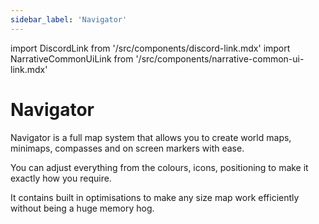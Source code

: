 ```yaml
---
sidebar_label: 'Navigator'
---
```


import DiscordLink from '/src/components/discord-link.mdx'
import NarrativeCommonUiLink from '/src/components/narrative-common-ui-link.mdx'

# Navigator

Navigator is a full map system that allows you to create world maps, minimaps, compasses and on screen markers with ease.

You can adjust everything from the colours, icons, positioning to make it exactly how you require.

It contains built in optimisations to make any size map work efficiently without being a huge memory hog.